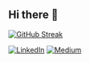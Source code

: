 ## Hi there 👋

<!--
**canakindev/canakindev** is a ✨ _special_ ✨ repository because its `README.md` (this file) appears on your GitHub profile.

Here are some ideas to get you started:

- 🔭 I’m currently working on ...
- 🌱 I’m currently learning ...
- 👯 I’m looking to collaborate on ...
- 🤔 I’m looking for help with ...
- 💬 Ask me about ...
- 📫 How to reach me: ...
- 😄 Pronouns: ...
- ⚡ Fun fact: ...
-->
[![GitHub Streak](https://streak-stats.demolab.com?user=canakindev&theme=highcontrast&border_radius=4.4&short_numbers=true&date_format=j%20M%5B%20Y%5D&mode=weekly&hide_longest_streak=true)](https://git.io/streak-stats)

[![LinkedIn](https://custom-icon-badges.demolab.com/badge/LinkedIn-0A66C2?logo=linkedin-white&logoColor=fff)](https://www.linkedin.com/in/canakindev/)
[![Medium](https://img.shields.io/badge/Medium-%23000000.svg?logo=medium&logoColor=white)](https://medium.com/@canakindev)
